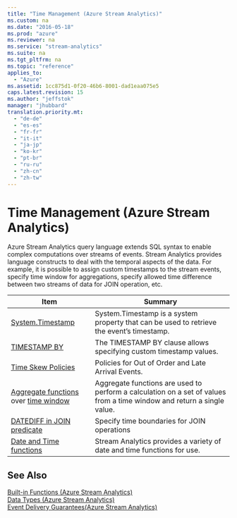 ```yaml
---
title: "Time Management (Azure Stream Analytics)"
ms.custom: na
ms.date: "2016-05-18"
ms.prod: "azure"
ms.reviewer: na
ms.service: "stream-analytics"
ms.suite: na
ms.tgt_pltfrm: na
ms.topic: "reference"
applies_to: 
  - "Azure"
ms.assetid: 1cc875d1-0f20-46b6-8001-dad1eaa075e5
caps.latest.revision: 15
ms.author: "jeffstok"
manager: "jhubbard"
translation.priority.mt: 
  - "de-de"
  - "es-es"
  - "fr-fr"
  - "it-it"
  - "ja-jp"
  - "ko-kr"
  - "pt-br"
  - "ru-ru"
  - "zh-cn"
  - "zh-tw"
---
```

# Time Management (Azure Stream Analytics)
  Azure Stream Analytics query language extends SQL syntax to enable complex computations over streams of events. Stream Analytics provides language constructs to deal with the temporal aspects of the data. For example, it is possible to assign custom timestamps to the stream events, specify time window for aggregations, specify allowed time difference between two streams of data for JOIN operation, etc.  
  
|Item|Summary|  
|----------|-------------|  
|[System.Timestamp](../streamAnalyticsQueryLanguage/system.timestamp---stream-analytics-.md)|System.Timestamp is a system property that can be used to retrieve the event’s timestamp.|  
|[TIMESTAMP BY](../streamAnalyticsQueryLanguage/timestamp-by--azure-stream-analytics-.md)|The TIMESTAMP BY clause allows specifying custom timestamp values.|  
|[Time Skew Policies](../streamAnalyticsQueryLanguage/time-skew-policies--azure-stream-analytics-.md)|Policies for Out of Order and Late Arrival Events.|  
|[Aggregate functions](../streamAnalyticsQueryLanguage/aggregate-functions--azure-stream-analytics-.md) over [time window](../streamAnalyticsQueryLanguage/windowing--azure-stream-analytics-.md)|Aggregate functions are used to perform a calculation on a set of values from a time window and return a single value.|  
|[DATEDIFF in JOIN predicate](../streamAnalyticsQueryLanguage/join--azure-stream-analytics-.md)|Specify time boundaries for JOIN operations|  
|[Date and Time functions](../streamAnalyticsQueryLanguage/date-and-time-functions--azure-stream-analytics-.md)|Stream Analytics provides a variety of date and time functions for use.|  
  
## See Also  
 [Built-in Functions &#40;Azure Stream Analytics&#41;](../streamAnalyticsQueryLanguage/built-in-functions--azure-stream-analytics-.md)   
 [Data Types &#40;Azure Stream Analytics&#41;](../streamAnalyticsQueryLanguage/data-types--azure-stream-analytics-.md)   
 [Event Delivery Guarantees&#40;Azure Stream Analytics&#41;](../streamAnalyticsQueryLanguage/event-delivery-guarantees--azure-stream-analytics-.md)  
  
  